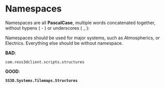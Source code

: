 # Namespaces

Namespaces are all **PascalCase**, multiple words concatenated together, without hypens ( - ) or underscores ( \_ ):

Namespaces should be used for major systems, such as Atmospherics, or Electrics. Everything else should be without namespace.

**BAD**:

```
com.ress3dclient.scripts.structures
```

**GOOD**:

<pre><code><strong>SS3D.Systems.Tilemaps.Structures
</strong></code></pre>
